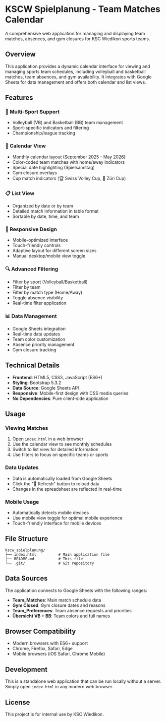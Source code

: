 # KSCW Spielplanung - Team Matches Calendar

A comprehensive web application for managing and displaying team matches, absences, and gym closures for KSC Wiedikon sports teams.

## Overview

This application provides a dynamic calendar interface for viewing and managing sports team schedules, including volleyball and basketball matches, team absences, and gym availability. It integrates with Google Sheets for data management and offers both calendar and list views.

## Features

### 🏐 **Multi-Sport Support**
- Volleyball (VB) and Basketball (BB) team management
- Sport-specific indicators and filtering
- Championship/league tracking

### 📅 **Calendar View**
- Monthly calendar layout (September 2025 - May 2026)
- Color-coded team matches with home/away indicators
- Special date highlighting (Spielsamstag)
- Gym closure overlays
- Cup match indicators (🏆 Swiss Volley Cup, 🥈 Züri Cup)

### 📋 **List View**
- Organized by date or by team
- Detailed match information in table format
- Sortable by date, time, and team

### 📱 **Responsive Design**
- Mobile-optimized interface
- Touch-friendly controls
- Adaptive layout for different screen sizes
- Manual desktop/mobile view toggle

### 🔍 **Advanced Filtering**
- Filter by sport (Volleyball/Basketball)
- Filter by team
- Filter by match type (Home/Away)
- Toggle absence visibility
- Real-time filter application

### 📊 **Data Management**
- Google Sheets integration
- Real-time data updates
- Team color customization
- Absence priority management
- Gym closure tracking

## Technical Details

- **Frontend**: HTML5, CSS3, JavaScript (ES6+)
- **Styling**: Bootstrap 5.3.2
- **Data Source**: Google Sheets API
- **Responsive**: Mobile-first design with CSS media queries
- **No Dependencies**: Pure client-side application

## Usage

### Viewing Matches
1. Open `index.html` in a web browser
2. Use the calendar view to see monthly schedules
3. Switch to list view for detailed information
4. Use filters to focus on specific teams or sports

### Data Updates
- Data is automatically loaded from Google Sheets
- Click the "🔄 Refresh" button to reload data
- Changes in the spreadsheet are reflected in real-time

### Mobile Usage
- Automatically detects mobile devices
- Use mobile view toggle for optimal mobile experience
- Touch-friendly interface for mobile devices

## File Structure

```
kscw_spielplanung/
├── index.html          # Main application file
├── README.md           # This file
└── .git/               # Git repository
```

## Data Sources

The application connects to Google Sheets with the following ranges:
- **Team_Matches**: Main match schedule data
- **Gym Closed**: Gym closure dates and reasons
- **Team_Preferences**: Team absence requests and priorities
- **Übersicht VB + BB**: Team colors and full names

## Browser Compatibility

- Modern browsers with ES6+ support
- Chrome, Firefox, Safari, Edge
- Mobile browsers (iOS Safari, Chrome Mobile)

## Development

This is a standalone web application that can be run locally without a server. Simply open `index.html` in any modern web browser.

## License

This project is for internal use by KSC Wiedikon.
